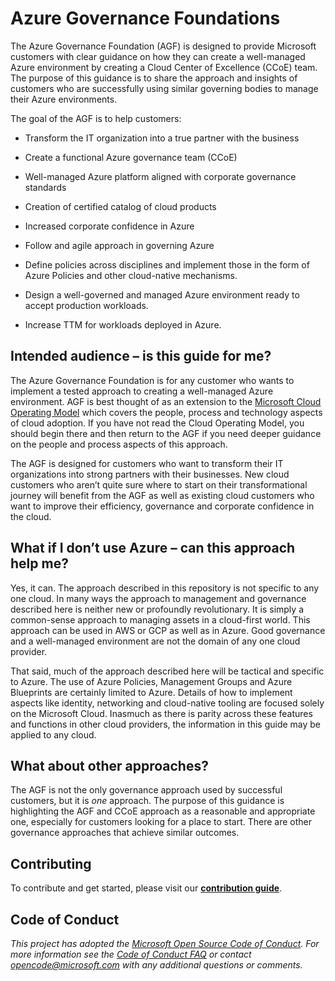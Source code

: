 # Azure Governance Foundations
The Azure Governance Foundation (AGF) is designed to provide Microsoft customers
with clear guidance on how they can create a well-managed Azure environment by
creating a Cloud Center of Excellence (CCoE) team. The purpose of this guidance
is to share the approach and insights of customers who are successfully using
similar governing bodies to manage their Azure environments.

The goal of the AGF is to help customers:

-   Transform the IT organization into a true partner with the business

-   Create a functional Azure governance team (CCoE)

-   Well-managed Azure platform aligned with corporate governance standards

-   Creation of certified catalog of cloud products

-   Increased corporate confidence in Azure

-   Follow and agile approach in governing Azure

-   Define policies across disciplines and implement those in the form of Azure
    Policies and other cloud-native mechanisms.

-   Design a well-governed and managed Azure environment ready to accept
    production workloads.

-   Increase TTM for workloads deployed in Azure.

## Intended audience – is this guide for me?

The Azure Governance Foundation is for any customer who wants to implement a
tested approach to creating a well-managed Azure environment. AGF is best
thought of as an extension to the [Microsoft Cloud Operating
Model](https://azure.microsoft.com/en-us/resources/cloud-operating-model---full-document/)
which covers the people, process and technology aspects of cloud adoption. If
you have not read the Cloud Operating Model, you should begin there and then
return to the AGF if you need deeper guidance on the people and process aspects
of this approach.

The AGF is designed for customers who want to transform their IT organizations
into strong partners with their businesses. New cloud customers who aren’t quite
sure where to start on their transformational journey will benefit from the AGF as well as existing cloud customers who want to improve their efficiency, governance and corporate confidence in the cloud.

## What if I don’t use Azure – can this approach help me?

Yes, it can. The approach described in this repository is not specific to any
one cloud. In many ways the approach to management and governance described here
is neither new or profoundly revolutionary. It is simply a common-sense approach
to managing assets in a cloud-first world. This approach can be used in AWS or
GCP as well as in Azure. Good governance and a well-managed environment are not
the domain of any one cloud provider.

That said, much of the approach described here will be tactical and specific to
Azure. The use of Azure Policies, Management Groups and Azure Blueprints are
certainly limited to Azure. Details of how to implement aspects like identity,
networking and cloud-native tooling are focused solely on the Microsoft Cloud.
Inasmuch as there is parity across these features and functions in other cloud
providers, the information in this guide may be applied to any cloud.

## What about other approaches?

The AGF is not the only governance approach used by successful customers, but it
is *one* approach. The purpose of this guidance is highlighting the AGF and CCoE
approach as a reasonable and appropriate one, especially for customers looking
for a place to start. There are other governance approaches that achieve similar
outcomes.


## Contributing

To contribute and get started, please visit our [**contribution guide**](./1-contribution-guide/README.md#contribution-guide).

## Code of Conduct

*This project has adopted the [Microsoft Open Source Code of Conduct](https://opensource.microsoft.com/codeofconduct/). For more information see the [Code of Conduct FAQ](https://opensource.microsoft.com/codeofconduct/faq/) or contact [opencode@microsoft.com](mailto:opencode@microsoft.com) with any additional questions or comments.*
